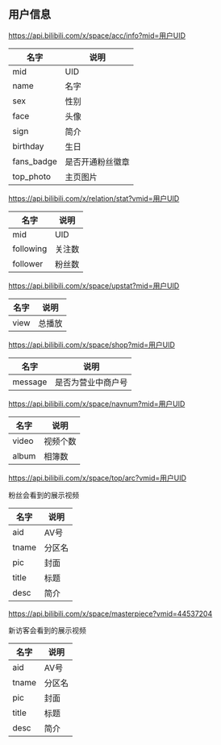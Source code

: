 ## 用户信息

https://api.bilibili.com/x/space/acc/info?mid=用户UID

|名字|说明|
|----|----|
|mid|UID|
|name|名字|
|sex|性别|
|face|头像|
|sign|简介|
|birthday|生日|
|fans_badge|是否开通粉丝徽章|
|top_photo|主页图片|

https://api.bilibili.com/x/relation/stat?vmid=用户UID

|名字|说明|
|----|----|
|mid|UID|
|following|关注数|
|follower|粉丝数|

https://api.bilibili.com/x/space/upstat?mid=用户UID

|名字|说明|
|----|----|
|view|总播放|

https://api.bilibili.com/x/space/shop?mid=用户UID

|名字|说明|
|----|----|
|message|是否为营业中商户号|

https://api.bilibili.com/x/space/navnum?mid=用户UID

|名字|说明|
|----|----|
|video|视频个数|
|album|相簿数|

https://api.bilibili.com/x/space/top/arc?vmid=用户UID

粉丝会看到的展示视频

|名字|说明|
|----|----|
|aid|AV号|
|tname|分区名|
|pic|封面|
|title|标题|
|desc|简介|

https://api.bilibili.com/x/space/masterpiece?vmid=44537204

新访客会看到的展示视频


|名字|说明|
|----|----|
|aid|AV号|
|tname|分区名|
|pic|封面|
|title|标题|
|desc|简介|


